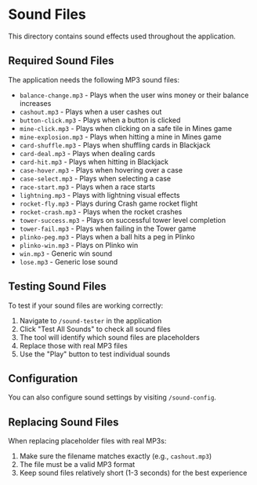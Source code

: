 # Sound Files

This directory contains sound effects used throughout the application.

## Required Sound Files

The application needs the following MP3 sound files:

- `balance-change.mp3` - Plays when the user wins money or their balance increases
- `cashout.mp3` - Plays when a user cashes out
- `button-click.mp3` - Plays when a button is clicked
- `mine-click.mp3` - Plays when clicking on a safe tile in Mines game
- `mine-explosion.mp3` - Plays when hitting a mine in Mines game
- `card-shuffle.mp3` - Plays when shuffling cards in Blackjack
- `card-deal.mp3` - Plays when dealing cards
- `card-hit.mp3` - Plays when hitting in Blackjack
- `case-hover.mp3` - Plays when hovering over a case
- `case-select.mp3` - Plays when selecting a case
- `race-start.mp3` - Plays when a race starts
- `lightning.mp3` - Plays with lightning visual effects
- `rocket-fly.mp3` - Plays during Crash game rocket flight
- `rocket-crash.mp3` - Plays when the rocket crashes
- `tower-success.mp3` - Plays on successful tower level completion
- `tower-fail.mp3` - Plays when failing in the Tower game
- `plinko-peg.mp3` - Plays when a ball hits a peg in Plinko
- `plinko-win.mp3` - Plays on Plinko win
- `win.mp3` - Generic win sound
- `lose.mp3` - Generic lose sound

## Testing Sound Files

To test if your sound files are working correctly:

1. Navigate to `/sound-tester` in the application
2. Click "Test All Sounds" to check all sound files
3. The tool will identify which sound files are placeholders
4. Replace those with real MP3 files
5. Use the "Play" button to test individual sounds

## Configuration

You can also configure sound settings by visiting `/sound-config`.

## Replacing Sound Files

When replacing placeholder files with real MP3s:
1. Make sure the filename matches exactly (e.g., `cashout.mp3`)
2. The file must be a valid MP3 format
3. Keep sound files relatively short (1-3 seconds) for the best experience 